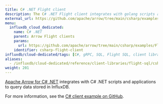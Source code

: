 ```yaml
---
title: C# .NET Flight client
description: The C# .NET Flight client integrates with golang scripts and applications to query data stored in InfluxDB.
external_url: https://github.com/apache/arrow/tree/main/csharp/examples/FlightClientExample
menu:
  influxdb_cloud_dedicated:
    name: C# .NET
    parent: Arrow Flight clients
    params:
      url: https://github.com/apache/arrow/tree/main/csharp/examples/FlightClientExample
    identifier: csharp-flight-client
influxdb/cloud-dedicated/tags: [C#, gRPC, SQL, Flight SQL, client libraries]
aliases:
  - /influxdb/cloud-dedicated/reference/client-libraries/flight-sql/csharp-flightsql/
weight: 201
---
```


[Apache Arrow for C# .NET](https://github.com/apache/arrow/blob/main/csharp/README.md) integrates with C# .NET scripts and applications to query data stored in InfluxDB.

For more information, see the [C# client example on GitHub](https://github.com/apache/arrow/tree/main/csharp/examples/FlightClientExample).
